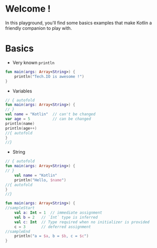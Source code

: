 # Welcome !

In this playground, you'll find some basics examples that make Kotlin a friendly companion to play with.

# Basics

- Very known `println`
```kotlin runnable
fun main(args: Array<String>) {
    println("Tech.IO is awesome !")
}
```

- Variables
```kotlin runnable
// { autofold
fun main(args: Array<String>) {
// }
val name = "Kotlin"  // can't be changed
var age = 5          // can be changed
println(name)
println(age++)
//{ autofold
}
//}
```

- String
```kotlin runnable
// { autofold
fun main(args: Array<String>) {
// }
    val name = "Kotlin"
    println("Hello, $name")
//{ autofold
}
//}
```

``` kotlin
fun main(args: Array<String>) {
//sampleStart
    val a: Int = 1  // immediate assignment
    val b = 2   // `Int` type is inferred
    val c: Int  // Type required when no initializer is provided
    c = 3       // deferred assignment
//sampleEnd
    println("a = $a, b = $b, c = $c")
}
```
